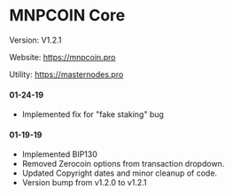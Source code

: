 MNPCOIN Core
=====================================
Version: V1.2.1

Website: https://mnpcoin.pro

Utility: https://masternodes.pro

#### 01-24-19
- Implemented fix for "fake staking" bug

#### 01-19-19

- Implemented BIP130
- Removed Zerocoin options from transaction dropdown.
- Updated Copyright dates and minor cleanup of code.
- Version bump from v1.2.0 to v1.2.1